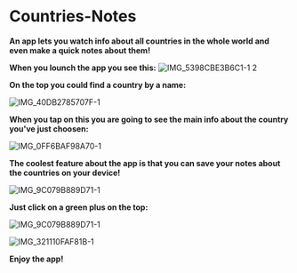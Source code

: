 # Countries-Notes
**An app lets you watch info about all countries in the whole world and even make a quick notes about them!**

**When you lounch the app you see this:**
![IMG_5398CBE3B6C1-1 2](https://user-images.githubusercontent.com/83066475/133673296-c769035c-ac44-4477-928a-898dd2215b35.jpeg)



**On the top you could find a country by a name:**

![IMG_40DB2785707F-1](https://user-images.githubusercontent.com/83066475/133673851-b263db69-bd6a-4aff-880b-6e5894486efb.jpeg)

**When you tap on this you are going to see the main info about the country you've just choosen:**


![IMG_0FF6BAF98A70-1](https://user-images.githubusercontent.com/83066475/133674160-25e4f760-22bb-40b9-a20c-b322623d9176.jpeg)


**The coolest feature about the app is that you can save your notes about the countries on your device!**


![IMG_9C079B889D71-1](https://user-images.githubusercontent.com/83066475/133674808-994542c9-c505-4013-85e7-37f594891eaf.jpeg)


**Just click on a green plus on the top:**


![IMG_9C079B889D71-1](https://user-images.githubusercontent.com/83066475/133674922-0c7a71ed-80a2-4505-9fa5-b9d902945e1f.jpeg)

![IMG_321110FAF81B-1](https://user-images.githubusercontent.com/83066475/133674956-2443fa7e-32f5-474c-a875-56da732427a8.jpeg)


**Enjoy the app!**
